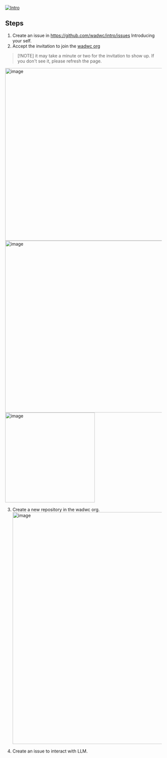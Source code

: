 [![Intro](https://github.com/wadwc/intro/actions/workflows/intro.yml/badge.svg?event=issues)](https://github.com/wadwc/intro/actions/workflows/intro.yml)

## Steps
1. Create an issue in https://github.com/wadwc/intro/issues Introducing your self.
2. Accept the invitation to join the [wadwc org](https://github.com/orgs/wadwc/invitation)
>  [!NOTE]
> it may take a minute or two for the invitation to show up. If you don't see it, please refresh the page.
<img width="553" alt="image" src="https://github.com/wadwc/intro/assets/29655435/a04005d4-99bd-491f-bbc2-628931064567" href="https://github.com/orgs/wadwc/invitation">
<img width="551" alt="image" src="https://github.com/wadwc/intro/assets/10250297/24736d71-c123-4d73-8802-b4c23c1701ef" href="https://github.com/orgs/wadwc/invitation"><br>
<img width="288" alt="image" src="https://github.com/wadwc/intro/assets/10250297/7383d2d3-06fa-474b-8ef9-3eae269b2f84" href="https://github.com/orgs/wadwc/invitation">

3. Create a new repository in the wadwc org.
   <img width="743" alt="image" src="https://github.com/wadwc/intro/assets/10250297/585801df-d54b-4c07-95d5-93416e5fcfa8">

5. Create an issue to interact with LLM.
